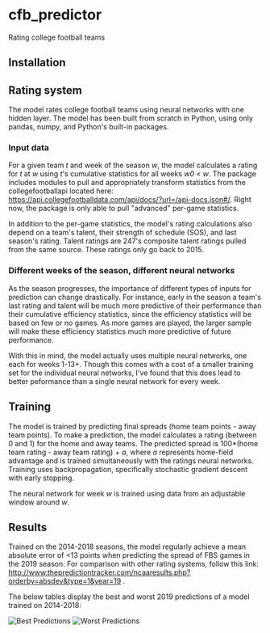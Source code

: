 # cfb_predictor
Rating college football teams

## Installation

## Rating system
The model rates college football teams using neural networks with one hidden layer. The model has been built from scratch in Python, using only pandas, numpy, and Python's built-in packages.

### Input data
For a given team _t_ and week of the season _w_, the model calculates a rating for _t_ at _w_ using _t_'s cumulative statistics for all weeks _w0_ < _w_. The package includes modules to pull and appropriately transform statistics from the collegefootballapi located here: https://api.collegefootballdata.com/api/docs/?url=/api-docs.json#/. Right now, the package is only able to pull "advanced" per-game statistics.

In addition to the per-game statistics, the model's rating calculations also depend on a team's talent, their strength of schedule (SOS), and last season's rating. Talent ratings are 247's composite talent ratings pulled from the same source. These ratings only go back to 2015.

### Different weeks of the season, different neural networks
As the season progresses, the importance of different types of inputs for prediction can change drastically. For instance, early in the season a team's last rating and talent will be much more predictive of their performance than their cumulative efficiency statistics, since the efficiency statistics will be based on few or no games. As more games are played, the larger sample will make these efficiency statistics much more predictive of future performance.

With this in mind, the model actually uses multiple neural networks, one each for weeks 1-13+. Though this comes with a cost of a smaller training set for the individual neural networks, I've found that this does lead to better peformance than a single neural network for every week. 

## Training
The model is trained by predicting final spreads (home team points - away team points). To make a prediction, the model calculates a rating (between 0 and 1) for the home and away teams. The predicted spread is 100*(home team rating - away team rating) + _a_, where _a_ represents home-field advantage and is trained simultaneously with the ratings neural networks. Training uses backpropagation, specifically stochastic gradient descent with early stopping.  

The neural network for week _w_ is trained using data from an adjustable window around _w_.

## Results
Trained on the 2014-2018 seasons, the model regularly achieve a mean absolute error of <13 points when predicting the spread of FBS games in the 2019 season. For comparison with other rating systems, follow this link: http://www.thepredictiontracker.com/ncaaresults.php?orderby=absdev&type=1&year=19 . 

The below tables display the best and worst 2019 predictions of a model trained on 2014-2018:

![Best Predictions](images/best.png)
![Worst Predictions](images/worst.png)
